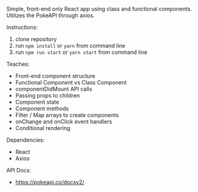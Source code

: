 Simple, front-end only React app using class and functional components. Utilizes the PokeAPI through axios.

Instructions:
1. clone repository
2. run `npm install` or `yarn` from command line
3. run `npm run start` or `yarn start` from command line

Teaches:
- Front-end component structure
- Functional Component vs Class Component
- componentDidMount API calls
- Passing props to children
- Component state
- Component methods
- Filter / Map arrays to create components
- onChange and onClick event handlers
- Conditional rendering

Dependencies:
- React
- Axios

API Docs:
- https://pokeapi.co/docsv2/
